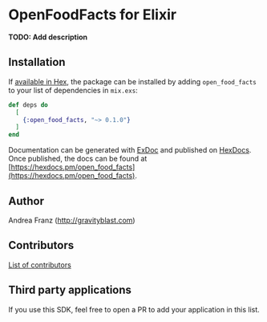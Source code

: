 # OpenFoodFacts for Elixir

**TODO: Add description**

## Installation

If [available in Hex](https://hex.pm/docs/publish), the package can be installed
by adding `open_food_facts` to your list of dependencies in `mix.exs`:

```elixir
def deps do
  [
    {:open_food_facts, "~> 0.1.0"}
  ]
end
```

Documentation can be generated with [ExDoc](https://github.com/elixir-lang/ex_doc)
and published on [HexDocs](https://hexdocs.pm). Once published, the docs can
be found at [https://hexdocs.pm/open_food_facts](https://hexdocs.pm/open_food_facts).

## Author

Andrea Franz (http://gravityblast.com)

## Contributors

[List of contributors](https://github.com/openfoodfacts/openfoodfacts-elixir/graphs/contributors)

## Third party applications
If you use this SDK, feel free to open a PR to add your application in this list.
